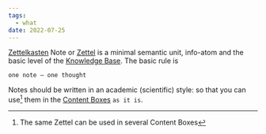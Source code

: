 ```yaml
---
tags:
  - what
date: 2022-07-25
---
```


[Zettelkasten](https://en.wikipedia.org/wiki/Zettelkasten) Note or [Zettel](https://zettelkasten.de/introduction/) is a minimal semantic unit, info-atom and the basic level of the [Knowledge Base](..\Knowledge_Base.md). The basic rule is

````
one note – one thought
````

Notes should be written in an academic (scientific) style: so that you can use[^202207251200-1] them in the [Content Boxes](..\Content_Box.md) `as it is`.

[^202207251200-1]: The same Zettel can be used in several Content Boxes
